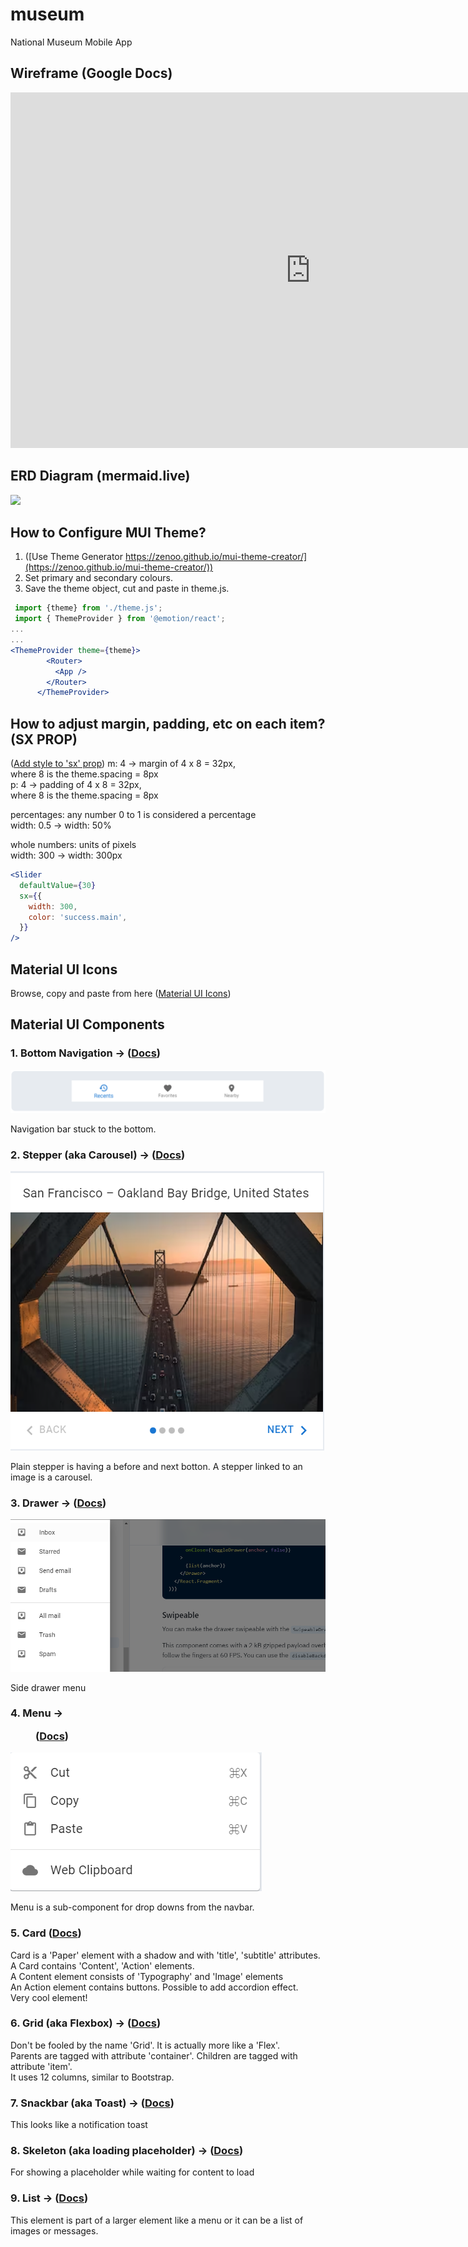# museum
National Museum Mobile App

## Wireframe (Google Docs)
<iframe src="https://docs.google.com/presentation/d/e/2PACX-1vRL0aiMT7cBwV2QXR_AL4nHtXz5O6ddihnm15mgE4lASZb3DqV5tccraChUTRICch9JTthKFCbvjjWl/embed?start=false&loop=false&delayms=3000" frameborder="0" width="960" height="569" allowfullscreen="true" mozallowfullscreen="true" webkitallowfullscreen="true"></iframe>

## ERD Diagram (mermaid.live)
[![](https://mermaid.ink/img/pako:eNqFUl1PgzAU_SvkPrNlA8Y23pwSXTI02VyihpcrdEgCLWmLOhn_3fLlFhtjH5qbe057Ts9tBRGLCXhA-E2KCcc8pIZa3b7f-Vuj6upmCclTmhgUc6I1E8aSjKxjDSA5ppnWLVCID8Z1Or6jRN6165B2RaCc7APjdBqNWGXcXm02_vbZ8IxQ2acSUypCGLgD2pP9p7v1av34B3lAe_L1QxD49_-R9URkKjM9kpiIiKeFTBk9Y7TMXwlXzyQcE7JFqZhndDAQsTwnVIpfOQzwhYN2Rj19ddQ85EQIpaPp8wvhn-vBhJxwNa9Y_YhWIwT5RtS0oUkkJgcsM9kEUisqlpLtjjQCT_KSmFAWMUrSfyPwDpgJ1S2QglfBJ3jWwh0704U7nU9t23UcxzbhCN5iPLcdy5pYy4nrzpbOrDbhizF1w7Q9_dLWjUT9DRFCzX8?type=png)](https://mermaid.live/edit#pako:eNqFUl1PgzAU_SvkPrNlA8Y23pwSXTI02VyihpcrdEgCLWmLOhn_3fLlFhtjH5qbe057Ts9tBRGLCXhA-E2KCcc8pIZa3b7f-Vuj6upmCclTmhgUc6I1E8aSjKxjDSA5ppnWLVCID8Z1Or6jRN6165B2RaCc7APjdBqNWGXcXm02_vbZ8IxQ2acSUypCGLgD2pP9p7v1av34B3lAe_L1QxD49_-R9URkKjM9kpiIiKeFTBk9Y7TMXwlXzyQcE7JFqZhndDAQsTwnVIpfOQzwhYN2Rj19ddQ85EQIpaPp8wvhn-vBhJxwNa9Y_YhWIwT5RtS0oUkkJgcsM9kEUisqlpLtjjQCT_KSmFAWMUrSfyPwDpgJ1S2QglfBJ3jWwh0704U7nU9t23UcxzbhCN5iPLcdy5pYy4nrzpbOrDbhizF1w7Q9_dLWjUT9DRFCzX8)


## How to Configure MUI Theme?
1. ([Use Theme Generator https://zenoo.github.io/mui-theme-creator/](https://zenoo.github.io/mui-theme-creator/))
2. Set primary and secondary colours.
3. Save the theme object, cut and paste in theme.js.
 
``` jsx 
 import {theme} from './theme.js';
 import { ThemeProvider } from '@emotion/react';
...
...
<ThemeProvider theme={theme}>
        <Router>
          <App />
        </Router>
      </ThemeProvider>
```
## How to adjust margin, padding, etc on each item? (SX PROP)
([Add style to 'sx' prop](https://mui.com/material-ui/customization/how-to-customize/#1-one-off-customization))
 m: 4 -> margin of 4 x 8 = 32px,  
  where 8 is the theme.spacing = 8px  
 p: 4 -> padding of 4 x 8 = 32px,  
  where 8 is the theme.spacing = 8px  

 percentages: any number 0 to 1 is considered a percentage  
 width: 0.5 -> width: 50%  

 whole numbers: units of pixels  
 width: 300 -> width: 300px  

``` jsx
<Slider
  defaultValue={30}
  sx={{
    width: 300,
    color: 'success.main',
  }}
/>
```

## Material UI Icons
 Browse, copy and paste from here
([Material UI Icons](https://mui.com/material-ui/material-icons/))

## Material UI Components

### 1. Bottom Navigation -> <BottomNavigation /> ([Docs](https://mui.com/material-ui/react-bottom-navigation/))
![BottomNavigation](./documents/mui-images/BottomNavigation.png)
 
 Navigation bar stuck to the bottom.

### 2. Stepper (aka Carousel) -> <Stepper/> ([Docs](https://mui.com/material-ui/react-stepper/))
![StepperCarousel](./documents/mui-images/StepperCarousel.png)
 
 Plain stepper is having a before and next botton. A stepper linked to an image is a carousel.

### 3. Drawer -> <Drawer /> ([Docs](https://mui.com/material-ui/react-drawer/))
![Drawer](./documents/mui-images/Drawer.png)
 
 Side drawer menu
 
### 4. Menu -> <Menu /> ([Docs](https://mui.com/material-ui/react-menu/))
![Menu](./documents/mui-images/Menu.png)
 
 Menu is a sub-component for drop downs from the navbar.

### 5. Card ([Docs](https://mui.com/material-ui/react-card/))
 
 Card is a 'Paper' element with a shadow and with 'title', 'subtitle' attributes.  
 A Card contains 'Content', 'Action' elements.  
 A Content element consists of 'Typography' and 'Image' elements  
 An Action element contains buttons. Possible to add accordion effect.  
 Very cool element!  

### 6. Grid (aka Flexbox) -> <Grid />([Docs](https://mui.com/material-ui/react-grid2/))
 
 Don't be fooled by the name 'Grid'. It is actually more like a 'Flex'.  
 Parents are tagged with attribute 'container'. Children are tagged with attribute 'item'.  
 It uses 12 columns, similar to Bootstrap.  

### 7. Snackbar (aka Toast) -> <Snackbar/> ([Docs](https://mui.com/material-ui/react-snackbar/))
 
 This looks like a notification toast  

### 8. Skeleton (aka loading placeholder) -> <Skeleton/> ([Docs](https://mui.com/material-ui/react-skeleton/))

For showing a placeholder while waiting for content to load  
 
### 9. List -> <List /> ([Docs](https://mui.com/material-ui/react-list/))

This element is part of a larger element like a menu or it can be a list of images or messages.  

